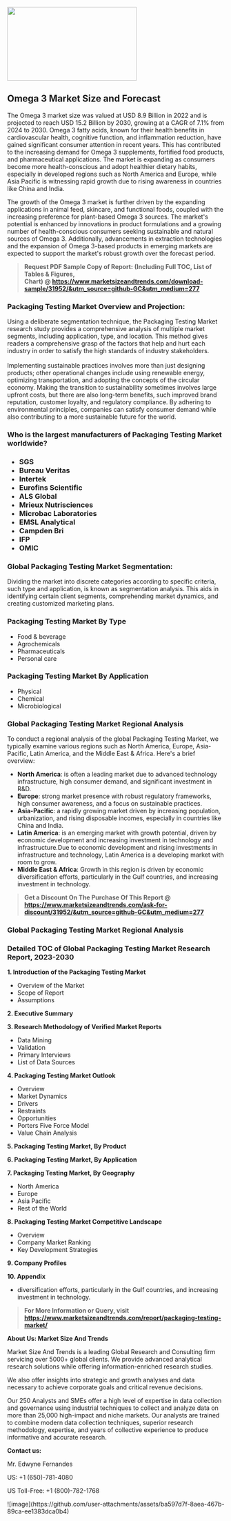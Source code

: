 <p><img class="alignnone size-medium wp-image-20088" src="https://ffe5etoiles.com/wp-content/uploads/2024/12/MST1-300x171.png" alt="" width="300" height="171" /></p><h2>Omega 3 Market Size and Forecast</h2><p>The Omega 3 market size was valued at USD 8.9 Billion in 2022 and is projected to reach USD 15.2 Billion by 2030, growing at a CAGR of 7.1% from 2024 to 2030. Omega 3 fatty acids, known for their health benefits in cardiovascular health, cognitive function, and inflammation reduction, have gained significant consumer attention in recent years. This has contributed to the increasing demand for Omega 3 supplements, fortified food products, and pharmaceutical applications. The market is expanding as consumers become more health-conscious and adopt healthier dietary habits, especially in developed regions such as North America and Europe, while Asia Pacific is witnessing rapid growth due to rising awareness in countries like China and India.</p><p>The growth of the Omega 3 market is further driven by the expanding applications in animal feed, skincare, and functional foods, coupled with the increasing preference for plant-based Omega 3 sources. The market's potential is enhanced by innovations in product formulations and a growing number of health-conscious consumers seeking sustainable and natural sources of Omega 3. Additionally, advancements in extraction technologies and the expansion of Omega 3-based products in emerging markets are expected to support the market's robust growth over the forecast period.</p></p><blockquote id="" class=""><strong>Request PDF Sample Copy of Report: (Including Full TOC, List of Tables &amp; Figures, Chart)&nbsp;@&nbsp;<strong><a href="https://www.marketsizeandtrends.com/download-sample/31952/&utm_source=github-GC&utm_medium=277" target="_blank">https://www.marketsizeandtrends.com/download-sample/31952/&utm_source=github-GC&utm_medium=277</a></strong></strong></blockquote><h3 id="" class="">Packaging Testing Market&nbsp;Overview and Projection:</h3><p id="" class="">Using a deliberate segmentation technique, the Packaging Testing Market research study provides a comprehensive analysis of multiple market segments, including application, type, and location. This method gives readers a comprehensive grasp of the factors that help and hurt each industry in order to satisfy the high standards of industry stakeholders. <br /> <br />Implementing sustainable practices involves more than just designing products; other operational changes include using renewable energy, optimizing transportation, and adopting the concepts of the circular economy. Making the transition to sustainability sometimes involves large upfront costs, but there are also long-term benefits, such improved brand reputation, customer loyalty, and regulatory compliance. By adhering to environmental principles, companies can satisfy consumer demand while also contributing to a more sustainable future for the world.</p><h3 id="" class="">Who is the largest manufacturers of&nbsp;Packaging Testing Market worldwide?</h3><h3 class=""><p><ul><li>SGS </li><li> Bureau Veritas </li><li> Intertek </li><li> Eurofins Scientific </li><li> ALS Global </li><li> Mrieux Nutrisciences </li><li> Microbac Laboratories </li><li> EMSL Analytical </li><li> Campden Bri </li><li> IFP </li><li> OMIC</li></ul></p></h3><h3 id="" class="">Global&nbsp;Packaging Testing Market Segmentation:</h3><p id="" class="">Dividing the market into discrete categories according to specific criteria, such type and application, is known as segmentation analysis. This aids in identifying certain client segments, comprehending market dynamics, and creating customized marketing plans.</p><h3 id="" class="">Packaging Testing Market&nbsp;By Type</h3><p><p><ul><li>Food & beverage </li><li> Agrochemicals </li><li> Pharmaceuticals </li><li> Personal care</p></li></ul></p></p><h3 id="" class="">Packaging Testing Market&nbsp;By Application</h3><p class=""><p><ul><li>Physical </li><li> Chemical </li><li> Microbiological</li></ul></p></p><h3 id="" class="">Global Packaging Testing Market Regional Analysis</h3><p id="" class="">To conduct a regional analysis of the global Packaging Testing Market, we typically examine various regions such as North America, Europe, Asia-Pacific, Latin America, and the Middle East &amp; Africa. Here's a brief overview:</p><ul><li><strong>North America</strong>: is often a leading market due to advanced technology infrastructure, high consumer demand, and significant investment in R&amp;D.</li><li><strong>Europe</strong>: strong market presence with robust regulatory frameworks, high consumer awareness, and a focus on sustainable practices.</li><li><strong>Asia-Pacific</strong>: a rapidly growing market driven by increasing population, urbanization, and rising disposable incomes, especially in countries like China and India.</li><li><strong>Latin America</strong>: is an emerging market with growth potential, driven by economic development and increasing investment in technology and infrastructure.Due to economic development and rising investments in infrastructure and technology, Latin America is a developing market with room to grow.</li><li><strong>Middle East &amp; Africa</strong>: Growth in this region is driven by economic diversification efforts, particularly in the Gulf countries, and increasing investment in technology.</li></ul><blockquote id="" class=""><strong>Get a Discount On The Purchase Of This Report @ <strong><a href="https://www.marketsizeandtrends.com/ask-for-discount/31952/&utm_source=github-GC&utm_medium=277" target="_blank">https://www.marketsizeandtrends.com/ask-for-discount/31952/&utm_source=github-GC&utm_medium=277</a></strong></strong></blockquote><h3 id="" class="">Global Packaging Testing Market Regional Analysis</h3><h3 id="" class="">Detailed TOC of Global Packaging Testing Market Research Report, 2023-2030</h3><p id="" class=""><strong>1. Introduction of the Packaging Testing Market</strong></p><ul><li>Overview of the Market</li><li>Scope of Report</li><li>Assumptions</li></ul><p id="" class=""><strong>2. Executive Summary</strong></p><p id="" class=""><strong>3. Research Methodology of Verified Market Reports</strong></p><ul><li>Data Mining</li><li>Validation</li><li>Primary Interviews</li><li>List of Data Sources</li></ul><p id="" class=""><strong>4. Packaging Testing Market Outlook</strong></p><ul><li>Overview</li><li>Market Dynamics</li><li>Drivers</li><li>Restraints</li><li>Opportunities</li><li>Porters Five Force Model</li><li>Value Chain Analysis</li></ul><p id="" class=""><strong>5. Packaging Testing Market, By Product</strong></p><p id="" class=""><strong>6. Packaging Testing Market, By Application</strong></p><p id="" class=""><strong>7. Packaging Testing Market, By Geography</strong></p><ul><li>North America</li><li>Europe</li><li>Asia Pacific</li><li>Rest of the World</li></ul><p id="" class=""><strong>8. Packaging Testing Market Competitive Landscape</strong></p><ul><li>Overview</li><li>Company Market Ranking</li><li>Key Development Strategies</li></ul><p id="" class=""><strong>9. Company Profiles</strong></p><p id="" class=""><strong>10. Appendix</strong></p><ul><li>diversification efforts, particularly in the Gulf countries, and increasing investment in technology.</li></ul><blockquote id="" class=""><strong>For More Information or Query, visit <strong><strong><a href="https://www.marketsizeandtrends.com/report/packaging-testing-market/" target="_blank">https://www.marketsizeandtrends.com/report/packaging-testing-market/</a></strong></strong></strong></blockquote><p id="" class=""><strong>About Us: Market Size And Trends</strong></p><p id="" class="">Market Size And Trends is a leading Global Research and Consulting firm servicing over 5000+ global clients. We provide advanced analytical research solutions while offering information-enriched research studies.</p><p id="" class="">We also offer insights into strategic and growth analyses and data necessary to achieve corporate goals and critical revenue decisions.</p><p id="" class="">Our 250 Analysts and SMEs offer a high level of expertise in data collection and governance using industrial techniques to collect and analyze data on more than 25,000 high-impact and niche markets. Our analysts are trained to combine modern data collection techniques, superior research methodology, expertise, and years of collective experience to produce informative and accurate research.</p><p id="" class=""><strong>Contact us:</strong></p><p id="" class="">Mr. Edwyne Fernandes</p><p id="" class="">US: +1 (650)-781-4080</p><p id="" class="">US Toll-Free: +1 (800)-782-1768</p>
![image](https://github.com/user-attachments/assets/ba597d7f-8aea-467b-89ca-ee1383dca0b4)
